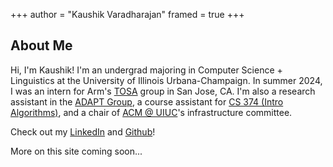 +++
author = "Kaushik Varadharajan"
framed = true
+++

## About Me

Hi, I'm Kaushik! I'm an undergrad majoring in Computer Science + Linguistics at the University of Illinois Urbana-Champaign. In summer 2024, I was an intern for Arm's [TOSA](https://www.mlplatform.org/tosa/) group in San Jose, CA. I'm also a research assistant in the [ADAPT Group](https://adapt.cs.illinois.edu/), a course assistant for [CS 374 (Intro Algorithms)](https://cs.illinois.edu/academics/courses/cs374), and a chair of [ACM @ UIUC](https://www.acm.illinois.edu/)'s infrastructure committee.

Check out my [LinkedIn](https://www.linkedin.com/in/kaushikrv/) and [Github](https://github.com/kaushik327)!

More on this site coming soon...